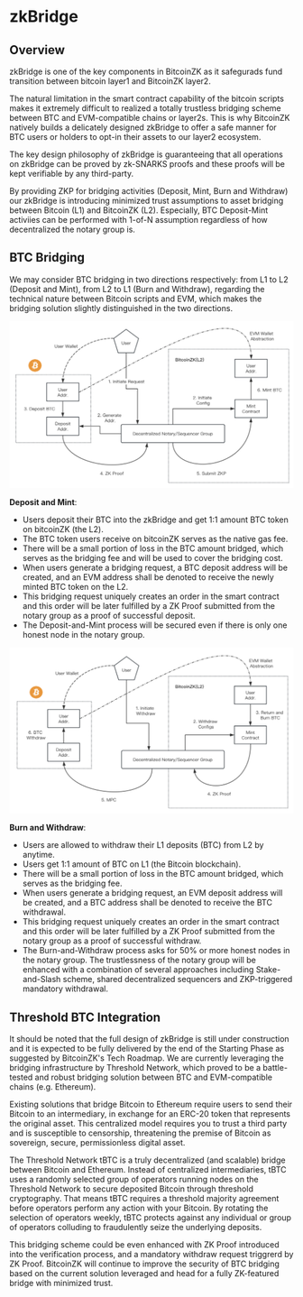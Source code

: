 # zkBridge

## Overview

zkBridge is one of the key components in BitcoinZK as it safegurads fund transition between bitcoin layer1 and BitcoinZK layer2.

The natural limitation in the smart contract capability of the bitcoin scripts makes it extremely difficult to realized a totally trustless bridging scheme between BTC and EVM-compatible chains or layer2s. This is why BitcoinZK natively builds a delicately designed zkBridge to offer a safe manner for BTC users or holders to opt-in their assets to our layer2 ecosystem.

The key design philosophy of zkBridge is guaranteeing that all operations on zkBridge can be proved by zk-SNARKS proofs and these proofs will be kept verifiable by any third-party.

By providing ZKP for bridging activities (Deposit, Mint, Burn and Withdraw) our zkBridge is introducing minimized trust assumptions to asset bridging between Bitcoin (L1) and BitcoinZK (L2). Especially, BTC Deposit-Mint activiies can be performed with 1-of-N assumption regardless of how decentralized the notary group is.

## BTC Bridging

We may consider BTC bridging in two directions respectively: from L1 to L2 (Deposit and Mint), from L2 to L1 (Burn and Withdraw), regarding the technical nature between Bitcoin scripts and EVM, which makes the bridging solution slightly distinguished in the two directions.

![Deposit](/img/Deposit.png)

**Deposit and Mint**:

- Users deposit their BTC into the zkBridge and get 1:1 amount BTC token on bitcoinZK (the L2).
- The BTC token users receive on bitcoinZK serves as the native gas fee.
- There will be a small portion of loss in the BTC amount bridged, which serves as the bridging fee and will be used to cover the bridging cost.
- When users generate a bridging request, a BTC deposit address will be created, and an EVM address shall be denoted to receive the newly minted BTC token on the L2.
- This bridging request uniquely creates an order in the smart contract and this order will be later fulfilled by a ZK Proof submitted from the notary group as a proof of successful deposit.
- The Deposit-and-Mint process will be secured even if there is only one honest node in the notary group.

![Withdraw](/img/Withdraw.png)

**Burn and Withdraw**:

- Users are allowed to withdraw their L1 deposits (BTC) from L2 by anytime.
- Users get 1:1 amount of BTC on L1 (the Bitcoin blockchain).
- There will be a small portion of loss in the BTC amount bridged, which serves as the bridging fee.
- When users generate a bridging request, an EVM deposit address will be created, and a BTC address shall be denoted to receive the BTC withdrawal.
- This bridging request uniquely creates an order in the smart contract and this order will be later fulfilled by a ZK Proof submitted from the notary group as a proof of successful withdraw.
- The Burn-and-Withdraw process asks for 50% or more honest nodes in the notary group. The trustlessness of the notary group will be enhanced with a combination of several approaches including Stake-and-Slash scheme, shared decentralized sequencers and ZKP-triggered mandatory withdrawal.

## Threshold BTC Integration

It should be noted that the full design of zkBridge is still under construction and it is expected to be fully delivered by the end of the Starting Phase as suggested by BitcoinZK's Tech Roadmap. We are currently leveraging the bridging infrastructure by Threshold Network, which proved to be a battle-tested and robust bridging solution between BTC and EVM-compatible chains (e.g. Ethereum).

Existing solutions that bridge Bitcoin to Ethereum require users to send their Bitcoin to an intermediary, in exchange for an ERC-20 token that represents the original asset. This centralized model requires you to trust a third party and is susceptible to censorship, threatening the premise of Bitcoin as sovereign, secure, permissionless digital asset.

The Threshold Network tBTC is a truly decentralized (and scalable) bridge between Bitcoin and Ethereum. Instead of centralized intermediaries, tBTC uses a randomly selected group of operators running nodes on the Threshold Network to secure deposited Bitcoin through threshold cryptography. That means tBTC requires a threshold majority agreement before operators perform any action with your Bitcoin. By rotating the selection of operators weekly, tBTC protects against any individual or group of operators colluding to fraudulently seize the underlying deposits.

This bridging scheme could be even enhanced with ZK Proof introduced into the verification process, and a mandatory withdraw request triggrerd by ZK Proof. BitcoinZK will continue to improve the security of BTC bridging based on the current solution leveraged and head for a fully ZK-featured bridge with minimized trust.
